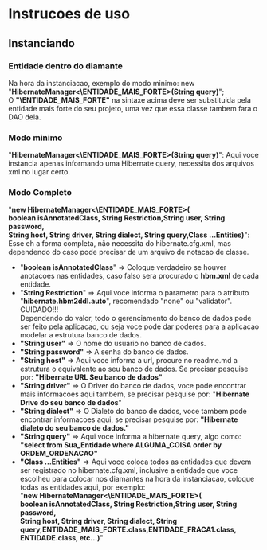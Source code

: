<h1>Instrucoes de uso</h1>
<h2>Instanciando</h2>
<h3>Entidade dentro do diamante</h3>
<p>Na hora da instanciacao, exemplo do modo minimo: new "<b>HibernateManager<\ENTIDADE_MAIS_FORTE>(String query)</b>"; <br> 
O <b>"\ENTIDADE_MAIS_FORTE"</b> na sintaxe acima deve ser substituida pela entidade mais forte do seu projeto, uma vez que essa classe tambem fara o DAO dela.</p>
<h3>Modo minimo</h3>
<p>"<b>HibernateManager<\ENTIDADE_MAIS_FORTE>(String query)</b>": Aqui voce instancia apenas informando uma Hibernate query, necessita dos arquivos xml no lugar certo.</p>
<h3>Modo Completo</h3>
<p>"<b>new HibernateManager<\ENTIDADE_MAIS_FORTE>(<br>
boolean isAnnotatedClass, String Restriction,String user, String password,<br>
String host, String driver, String dialect, String query,Class ...Entities)</b>": <br>
Esse eh a forma completa, não necessita do hibernate.cfg.xml, mas dependendo do caso pode precisar de um arquivo de notacao de classe.</p>
<p>
<ul>
<li>"<b>boolean isAnnotatedClass</b>" => Coloque verdadeiro se houver anotacoes nas entidades, caso falso sera procurado o <b>hbm.xml</b> de cada entidade.</li>
<li>"<b>String Restriction</b>" => Aqui voce informa o parametro para o atributo "<b>hibernate.hbm2ddl.auto</b>", recomendado "none" ou "validator". CUIDADO!!!<br> 
Dependendo do valor, todo o gerenciamento do banco de dados pode ser feito pela aplicacao, ou seja voce pode dar poderes para a aplicacao modelar a estrutura banco de dados. </li>
<li><b>"String user"</b> => O nome do usuario no banco de dados.</li>
<li><b>"String password"</b> => A senha do banco de dados.</li>
<li><b>"String host"</b> => Aqui voce informa a url, procure no readme.md a estrutura o equivalente ao seu banco de dados. Se precisar pesquise por: <b>"Hibernate URL Seu banco de dados"</b></li>
<li><b>"String driver"</b> => O Driver do banco de dados, voce pode encontrar mais informacoes aqui tambem, se precisar pesquise por: "<b>Hibernate Drive do seu banco de dados</b>"</li>
<li><b>"String dialect"</b> => O Dialeto do banco de dados, voce tambem pode encontrar informacoes aqui, se precisar pesquise por: <b>"Hibernate dialeto do seu banco de dados."</b></li>
<li><b>"String query"</b> => Aqui voce informa a hibernate query, algo como: <b>"select from Sua_Entidade where ALGUMA_COISA order by ORDEM_ORDENACAO"</b></li>
<li><b>"Class ...Entities"</b> => Aqui voce coloca todos as entidades que devem ser registrado no hibernate.cfg.xml, inclusive a entidade que voce escolheu para colocar nos diamantes na hora da instanciacao, coloque todas as entidades aqui, por exemplo:<br>
"<b>new HibernateManager<\ENTIDADE_MAIS_FORTE>(<br>
boolean isAnnotatedClass, String Restriction,String user, String password,<br>
String host, String driver, String dialect, String query,ENTIDADE_MAIS_FORTE.class,ENTIDADE_FRACA1.class, ENTIDADE.class, etc...)</b>"<br>
</ul></p>